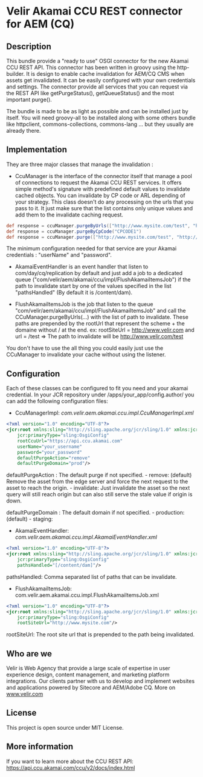 # Velir Akamai CCU REST connector for AEM (CQ)

## Description

This bundle provide a "ready to use" OSGI connector for the new Akamai CCU REST API. This connector has been written in groovy using the http-builder.
It is design to enable cache invalidation for AEM/CQ CMS when assets get invalidated. It can be easily configured with your own credentials
and settings. The connector provide all services that you can request via the REST API like getPurgeStatus(), getQueueStatus() and the most important purge().

The bundle is made to be as light as possible and can be installed just by itself. You will need groovy-all to be installed along with some others bundle like
httpclient, commons-collections, commons-lang ... but they usually are already there.

## Implementation

They are three major classes that manage the invalidation :

- CcuManager is the interface of the connector itself that manage a pool of connections to request the Akamai CCU REST services. It offers simple method's signature with predefined default values
to invalidate cached objects. You can invalidate by CP code or ARL depending of your strategy. This class doesn't do any processing on the urls that you pass to it. It just make
sure that the list contains only unique values and add them to the invalidate caching request.

```groovy
def response = ccuManager.purgeByUrls(["http://www.mysite.com/test", "http://www.mysite.com/test2"])
def response = ccuManager.purgeByCpCode("CPCODE1")
def response = ccuManager.purge(["http://www.mysite.com/test", "http://www.mysite.com/test2"], PurgeType.ARL, PurgeAction.REMOVE, PurgeDomain.PRODUCTION)
```

The minimum configuration needed for that service are your Akamai credentials : "userName" and "password".

- AkamaiEventHandler is an event handler that listen to com/day/cq/replication by default and just add a job to a dedicated queue ("com/velir/aem/akamai/ccu/impl/FlushAkamaiItemsJob")
if the path to invalidate start by one of the values specified in the list "pathsHandled" (By default it is /content/dam).

- FlushAkamaiItemsJob is the job that listen to the queue "com/velir/aem/akamai/ccu/impl/FlushAkamaiItemsJob" and call the CCuManager.purgeByUrls(...) with the list of path to
invalidate. These paths are prepended by the rootUrl that represent the scheme + the domaine without / at the end.
ex: rootSiteUrl = http://www.velir.com and url = /test => The path to invalidate will be http://www.velir.com/test

You don't have to use the all thing you could easily just use the CCuManager to invalidate your cache without using the listener.

## Configuration

Each of these classes can be configured to fit you need and your akamai credential. In your JCR repository under /apps/your_app/config.author/ you can add the following configuration files:

- CcuManagerImpl: *com.velir.aem.akamai.ccu.impl.CcuManagerImpl.xml*

```xml
<?xml version="1.0" encoding="UTF-8"?>
<jcr:root xmlns:sling="http://sling.apache.org/jcr/sling/1.0" xmlns:jcr="http://www.jcp.org/jcr/1.0"
    jcr:primaryType="sling:OsgiConfig"
    rootCcuUrl="https://api.ccu.akamai.com"
	userName="your_username"
	password="your_password"
	defaultPurgeAction="remove"
	defaultPurgeDomain="prod"/>
```

defaultPurgeAction : The default purge if not specified.
    - remove: (default) Remove the asset from the edge server and force the next request to the asset to reach the origin.
    - invalidate: Just invalidate the asset so the next query will still reach origin but can also still serve the stale value if origin is down.

defaultPurgeDomain : The default domain if not specified.
    - production: (default)
    - staging:

- AkamaiEventHandler: *com.velir.aem.akamai.ccu.impl.AkamaiEventHandler.xml*

```xml
<?xml version="1.0" encoding="UTF-8"?>
<jcr:root xmlns:sling="http://sling.apache.org/jcr/sling/1.0" xmlns:jcr="http://www.jcp.org/jcr/1.0"
    jcr:primaryType="sling:OsgiConfig"
	pathsHandled="[/content/dam]"/>
```


pathsHandled: Comma separated list of paths that can be invalidate.

- FlushAkamaiItemsJob: com.velir.aem.akamai.ccu.impl.FlushAkamaiItemsJob.xml

```xml
<?xml version="1.0" encoding="UTF-8"?>
<jcr:root xmlns:sling="http://sling.apache.org/jcr/sling/1.0" xmlns:jcr="http://www.jcp.org/jcr/1.0"
    jcr:primaryType="sling:OsgiConfig"
    rootSiteUrl="http://www.mysite.com"/>
```

rootSiteUrl: The root site url that is prepended to the path being invalidated.

## Who are we

Velir is Web Agency that provide a large scale of expertise in user experience design, content management, and marketing platform integrations. Our clients partner with us
to develop and implement websites and applications powered by Sitecore and AEM/Adobe CQ. More on www.velir.com

## License

This project is open source under MIT License.

## More information

If you want to learn more about the CCU REST API: https://api.ccu.akamai.com/ccu/v2/docs/index.html
